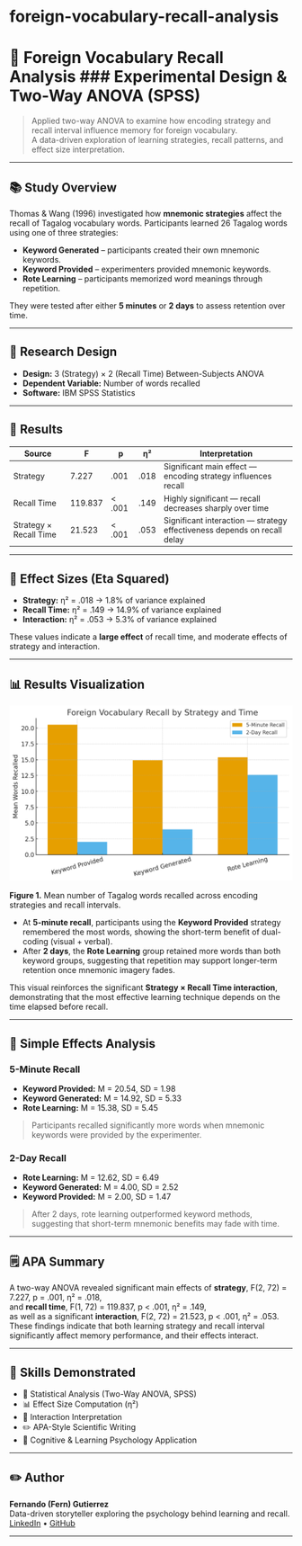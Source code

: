# foreign-vocabulary-recall-analysis
# 🧠 Foreign Vocabulary Recall Analysis   ### Experimental Design &amp; Two-Way ANOVA (SPSS)

> Applied two-way ANOVA to examine how encoding strategy and recall interval influence memory for foreign vocabulary.  
> A data-driven exploration of learning strategies, recall patterns, and effect size interpretation.

---

## 📚 Study Overview  
Thomas & Wang (1996) investigated how **mnemonic strategies** affect the recall of Tagalog vocabulary words. Participants learned 26 Tagalog words using one of three strategies:

- **Keyword Generated** – participants created their own mnemonic keywords.  
- **Keyword Provided** – experimenters provided mnemonic keywords.  
- **Rote Learning** – participants memorized word meanings through repetition.  

They were tested after either **5 minutes** or **2 days** to assess retention over time.  

---

## 🔬 Research Design  
- **Design:** 3 (Strategy) × 2 (Recall Time) Between-Subjects ANOVA  
- **Dependent Variable:** Number of words recalled  
- **Software:** IBM SPSS Statistics  

---

## 🧩 Results  

| Source | F | p | η² | Interpretation |
|--------|---|---|----|----------------|
| Strategy | 7.227 | .001 | .018 | Significant main effect — encoding strategy influences recall |
| Recall Time | 119.837 | < .001 | .149 | Highly significant — recall decreases sharply over time |
| Strategy × Recall Time | 21.523 | < .001 | .053 | Significant interaction — strategy effectiveness depends on recall delay |

---

## 🧮 Effect Sizes (Eta Squared)
- **Strategy:** η² = .018 → 1.8% of variance explained  
- **Recall Time:** η² = .149 → 14.9% of variance explained  
- **Interaction:** η² = .053 → 5.3% of variance explained  

These values indicate a **large effect** of recall time, and moderate effects of strategy and interaction.

---

## 📊 Results Visualization

![Foreign Vocabulary Recall Analysis](foreign_vocabulary_recall_analysis.png)

**Figure 1.** Mean number of Tagalog words recalled across encoding strategies and recall intervals.

- At **5-minute recall**, participants using the **Keyword Provided** strategy remembered the most words, showing the short-term benefit of dual-coding (visual + verbal).  
- After **2 days**, the **Rote Learning** group retained more words than both keyword groups, suggesting that repetition may support longer-term retention once mnemonic imagery fades.  

This visual reinforces the significant **Strategy × Recall Time interaction**, demonstrating that the most effective learning technique depends on the time elapsed before recall.

---

## 🧠 Simple Effects Analysis  

### 5-Minute Recall
- **Keyword Provided:** M = 20.54, SD = 1.98  
- **Keyword Generated:** M = 14.92, SD = 5.33  
- **Rote Learning:** M = 15.38, SD = 5.45  

> Participants recalled significantly more words when mnemonic keywords were provided by the experimenter.

### 2-Day Recall
- **Rote Learning:** M = 12.62, SD = 6.49  
- **Keyword Generated:** M = 4.00, SD = 2.52  
- **Keyword Provided:** M = 2.00, SD = 1.47  

> After 2 days, rote learning outperformed keyword methods, suggesting that short-term mnemonic benefits may fade with time.

---

## 🗒️ APA Summary
A two-way ANOVA revealed significant main effects of **strategy**, F(2, 72) = 7.227, p = .001, η² = .018,  
and **recall time**, F(1, 72) = 119.837, p < .001, η² = .149,  
as well as a significant **interaction**, F(2, 72) = 21.523, p < .001, η² = .053.  
These findings indicate that both learning strategy and recall interval significantly affect memory performance, and their effects interact.

---

## 🧩 Skills Demonstrated
- 🧪 Statistical Analysis (Two-Way ANOVA, SPSS)
- 📊 Effect Size Computation (η²)
- 🧩 Interaction Interpretation
- ✏️ APA-Style Scientific Writing
- 🧠 Cognitive & Learning Psychology Application

---

## ✏️ Author  
**Fernando (Fern) Gutierrez**  
Data-driven storyteller exploring the psychology behind learning and recall.  
[LinkedIn](https://www.linkedin.com/in/fernando-gutierrez/) • [GitHub](https://github.com/Ferniverse)

---
